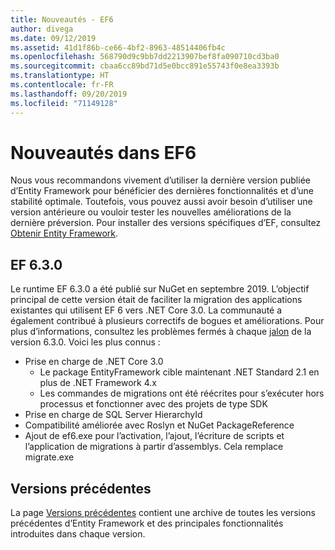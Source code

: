 ```yaml
---
title: Nouveautés - EF6
author: divega
ms.date: 09/12/2019
ms.assetid: 41d1f86b-ce66-4bf2-8963-48514406fb4c
ms.openlocfilehash: 568790d9c9bb7dd2213907bef8fa090710cd3ba0
ms.sourcegitcommit: cbaa6cc89bd71d5e0bcc891e55743f0e8ea3393b
ms.translationtype: HT
ms.contentlocale: fr-FR
ms.lasthandoff: 09/20/2019
ms.locfileid: "71149128"
---
```

# <a name="whats-new-in-ef6"></a>Nouveautés dans EF6

Nous vous recommandons vivement d’utiliser la dernière version publiée d’Entity Framework pour bénéficier des dernières fonctionnalités et d’une stabilité optimale.
Toutefois, vous pouvez aussi avoir besoin d’utiliser une version antérieure ou vouloir tester les nouvelles améliorations de la dernière préversion.
Pour installer des versions spécifiques d’EF, consultez [Obtenir Entity Framework](~/ef6/fundamentals/install.md).

## <a name="ef-630"></a>EF 6.3.0

Le runtime EF 6.3.0 a été publié sur NuGet en septembre 2019. L’objectif principal de cette version était de faciliter la migration des applications existantes qui utilisent EF 6 vers .NET Core 3.0. La communauté a également contribué à plusieurs correctifs de bogues et améliorations. Pour plus d’informations, consultez les problèmes fermés à chaque [jalon](https://github.com/aspnet/EntityFramework6/milestones?state=closed) de la version 6.3.0. Voici les plus connus :

- Prise en charge de .NET Core 3.0
  - Le package EntityFramework cible maintenant .NET Standard 2.1 en plus de .NET Framework 4.x
  - Les commandes de migrations ont été réécrites pour s’exécuter hors processus et fonctionner avec des projets de type SDK
- Prise en charge de SQL Server HierarchyId
- Compatibilité améliorée avec Roslyn et NuGet PackageReference
- Ajout de ef6.exe pour l’activation, l’ajout, l’écriture de scripts et l’application de migrations à partir d’assemblys. Cela remplace migrate.exe

## <a name="past-releases"></a>Versions précédentes

La page [Versions précédentes](past-releases.md) contient une archive de toutes les versions précédentes d’Entity Framework et des principales fonctionnalités introduites dans chaque version.
